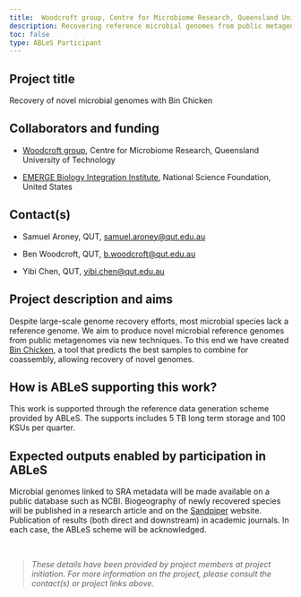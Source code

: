 ```yaml
---
title:  Woodcroft group, Centre for Microbiome Research, Queensland University of Technology
description: Recovering reference microbial genomes from public metagenomes. We hope to recover taxonomically novel genomes, using Bin Chicken to decide which public metagenomes to analyse together.
toc: false
type: ABLeS Participant
---
```


## Project title

Recovery of novel microbial genomes with Bin Chicken

## Collaborators and funding

- [Woodcroft group](https://research.qut.edu.au/cmr/team/ben-woodcroft/), Centre for Microbiome Research, Queensland University of Technology

- [EMERGE Biology Integration Institute](https://emerge-bii.github.io/), National Science Foundation, United States


## Contact(s)

- Samuel Aroney, QUT, <samuel.aroney@qut.edu.au>

- Ben Woodcroft, QUT, <b.woodcroft@qut.edu.au>

- Yibi Chen, QUT, <yibi.chen@qut.edu.au> 

## Project description and aims

Despite large-scale genome recovery efforts, most microbial species lack a reference genome. We aim to produce novel microbial reference genomes from public metagenomes via new techniques. To this end we have created [Bin Chicken](https://github.com/AroneyS/binchicken/), a tool that predicts the best samples to combine for coassembly, allowing recovery of novel genomes. 

## How is ABLeS supporting this work?

This work is supported through the reference data generation scheme provided by ABLeS. The supports includes 5 TB long term storage and 100 KSUs per quarter.

## Expected outputs enabled by participation in ABLeS

Microbial genomes linked to SRA metadata will be made available on a public database such as NCBI.
Biogeography of newly recovered species will be published in a research article and on the [Sandpiper](https://sandpiper.qut.edu.au/) website.
Publication of results (both direct and downstream) in academic journals.
In each case, the ABLeS scheme will be acknowledged.


<br/>

> *These details have been provided by project members at project initiation. For more information on the project, please consult the contact(s) or project links above.*

